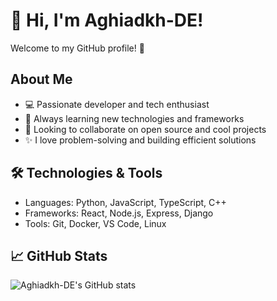 # 👋 Hi, I'm Aghiadkh-DE!

Welcome to my GitHub profile! 🚀

## About Me

- 💻 Passionate developer and tech enthusiast
- 🌱 Always learning new technologies and frameworks
- 🤝 Looking to collaborate on open source and cool projects
- ✨ I love problem-solving and building efficient solutions

## 🛠️ Technologies & Tools

- Languages: Python, JavaScript, TypeScript, C++
- Frameworks: React, Node.js, Express, Django
- Tools: Git, Docker, VS Code, Linux

## 📈 GitHub Stats

![Aghiadkh-DE's GitHub stats](https://github-readme-stats.vercel.app/api?username=Aghiadkh-DE&show_icons=true&theme=github_dark)

